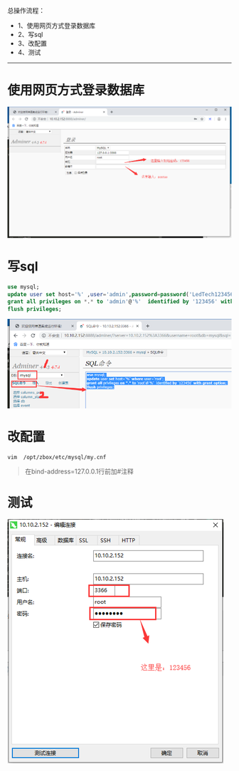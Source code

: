 总操作流程：
- 1、使用网页方式登录数据库
- 2、写sql
- 3、改配置
- 4、测试

***

# 使用网页方式登录数据库

![](image/1-5.png)

# 写sql

```sql
use mysql;
update user set host='%' ,user='admin',password=password('LedTech123456!') where user='' and Host='localhost';
grant all privileges on *.* to 'admin'@'%'  identified by '123456' with grant option;
flush privileges;
```

![](image/2-1.png)

# 改配置

```shell
vim  /opt/zbox/etc/mysql/my.cnf
```
> 在bind-address=127.0.0.1行前加#注释

# 测试

![](image/2-2.png)